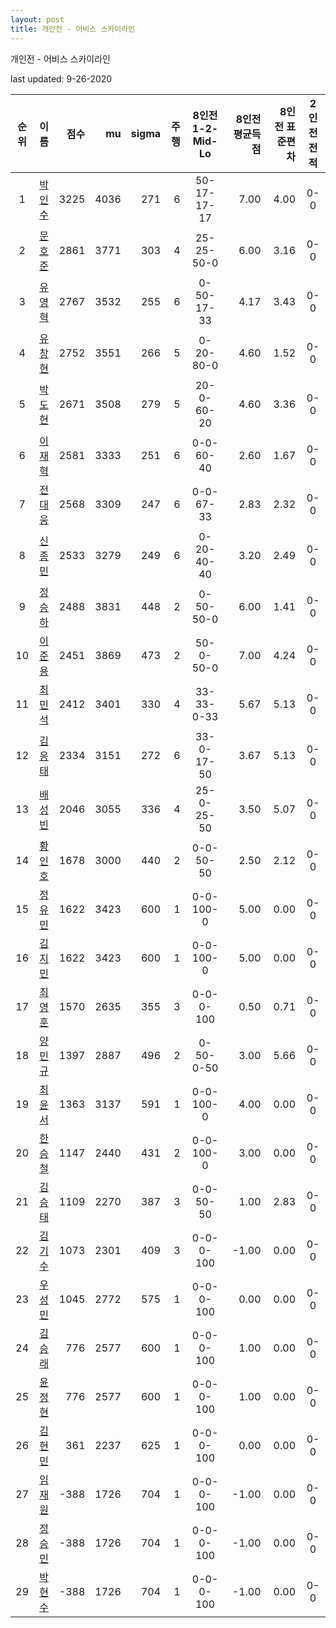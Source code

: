 ```yaml
---
layout: post
title: 개인전 - 어비스 스카이라인
---
```



개인전 - 어비스 스카이라인


last updated: 9-26-2020

| 순위 | 이름 | 점수 | mu | sigma | 주행 | 8인전 1-2-Mid-Lo | 8인전 평균득점 | 8인전 표준편차 | 2인전 전적 |
|:---:|:---:|---:|---:|---:|---:|:---:|---:|---:|:---:|
| 1 | [박인수](../bakinsu) | 3225 | 4036 | 271 | 6 | 50-17-17-17 | 7.00 | 4.00 | 0-0 |
| 2 | [문호준](../munhojun) | 2861 | 3771 | 303 | 4 | 25-25-50-0 | 6.00 | 3.16 | 0-0 |
| 3 | [유영혁](../yuyeonghyeok) | 2767 | 3532 | 255 | 6 | 0-50-17-33 | 4.17 | 3.43 | 0-0 |
| 4 | [유창현](../yuchanghyeon) | 2752 | 3551 | 266 | 5 | 0-20-80-0 | 4.60 | 1.52 | 0-0 |
| 5 | [박도현](../bakdohyeon) | 2671 | 3508 | 279 | 5 | 20-0-60-20 | 4.60 | 3.36 | 0-0 |
| 6 | [이재혁](../ijaehyeok) | 2581 | 3333 | 251 | 6 | 0-0-60-40 | 2.60 | 1.67 | 0-0 |
| 7 | [전대웅](../jeondaewoong) | 2568 | 3309 | 247 | 6 | 0-0-67-33 | 2.83 | 2.32 | 0-0 |
| 8 | [신종민](../shinjongmin) | 2533 | 3279 | 249 | 6 | 0-20-40-40 | 3.20 | 2.49 | 0-0 |
| 9 | [정승하](../jeongseungha) | 2488 | 3831 | 448 | 2 | 0-50-50-0 | 6.00 | 1.41 | 0-0 |
| 10 | [이준용](../ijunyong) | 2451 | 3869 | 473 | 2 | 50-0-50-0 | 7.00 | 4.24 | 0-0 |
| 11 | [최민석](../choiminseok) | 2412 | 3401 | 330 | 4 | 33-33-0-33 | 5.67 | 5.13 | 0-0 |
| 12 | [김응태](../gimeungtae) | 2334 | 3151 | 272 | 6 | 33-0-17-50 | 3.67 | 5.13 | 0-0 |
| 13 | [배성빈](../baeseongbin) | 2046 | 3055 | 336 | 4 | 25-0-25-50 | 3.50 | 5.07 | 0-0 |
| 14 | [황인호](../hwanginho) | 1678 | 3000 | 440 | 2 | 0-0-50-50 | 2.50 | 2.12 | 0-0 |
| 15 | [정유민](../jeongyumin) | 1622 | 3423 | 600 | 1 | 0-0-100-0 | 5.00 | 0.00 | 0-0 |
| 16 | [김지민](../gimjimin) | 1622 | 3423 | 600 | 1 | 0-0-100-0 | 5.00 | 0.00 | 0-0 |
| 17 | [최영훈](../choiyeonghun) | 1570 | 2635 | 355 | 3 | 0-0-0-100 | 0.50 | 0.71 | 0-0 |
| 18 | [양민규](../yangmingyu) | 1397 | 2887 | 496 | 2 | 0-50-0-50 | 3.00 | 5.66 | 0-0 |
| 19 | [최윤서](../choiyunseo) | 1363 | 3137 | 591 | 1 | 0-0-100-0 | 4.00 | 0.00 | 0-0 |
| 20 | [한승철](../hanseungcheol) | 1147 | 2440 | 431 | 2 | 0-0-100-0 | 3.00 | 0.00 | 0-0 |
| 21 | [김승태](../gimseungtae) | 1109 | 2270 | 387 | 3 | 0-0-50-50 | 1.00 | 2.83 | 0-0 |
| 22 | [김기수](../gimgisu) | 1073 | 2301 | 409 | 3 | 0-0-0-100 | -1.00 | 0.00 | 0-0 |
| 23 | [우성민](../useongmin) | 1045 | 2772 | 575 | 1 | 0-0-0-100 | 0.00 | 0.00 | 0-0 |
| 24 | [김승래](../gimseungrae) | 776 | 2577 | 600 | 1 | 0-0-0-100 | 1.00 | 0.00 | 0-0 |
| 25 | [윤정현](../yunjeonghyeon) | 776 | 2577 | 600 | 1 | 0-0-0-100 | 1.00 | 0.00 | 0-0 |
| 26 | [김현민](../gimhyunmin) | 361 | 2237 | 625 | 1 | 0-0-0-100 | 0.00 | 0.00 | 0-0 |
| 27 | [임재원](../imjaewon) | -388 | 1726 | 704 | 1 | 0-0-0-100 | -1.00 | 0.00 | 0-0 |
| 28 | [정승민](../jeongseungmin) | -388 | 1726 | 704 | 1 | 0-0-0-100 | -1.00 | 0.00 | 0-0 |
| 29 | [박현수](../bakhyeonsu) | -388 | 1726 | 704 | 1 | 0-0-0-100 | -1.00 | 0.00 | 0-0 |
